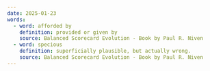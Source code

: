 ```yaml
---
date: 2025-01-23
words:
  - word: afforded by
    definition: provided or given by
    source: Balanced Scorecard Evolution - Book by Paul R. Niven
  - word: specious
    definition: superficially plausible, but actually wrong.
    source: Balanced Scorecard Evolution - Book by Paul R. Niven
---
```

